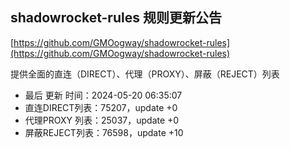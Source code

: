 ## shadowrocket-rules 规则更新公告

[https://github.com/GMOogway/shadowrocket-rules](https://github.com/GMOogway/shadowrocket-rules)

提供全面的直连（DIRECT）、代理（PROXY）、屏蔽（REJECT）列表
- 最后 更新 时间：2024-05-20 06:35:07
- 直连DIRECT列表：75207，update +0
- 代理PROXY 列表：25037，update +0
- 屏蔽REJECT列表：76598，update +10
